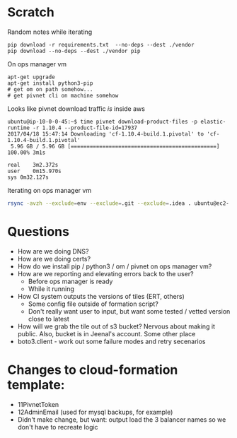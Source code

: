 # Scratch

Random notes while iterating

```
pip download -r requirements.txt  --no-deps --dest ./vendor
pip download --no-deps --dest ./vendor pip
```

On ops manager vm
```
apt-get upgrade
apt-get install python3-pip
# get om on path somehow...
# get pivnet cli on machine somehow
```

Looks like pivnet download traffic *is* inside aws
```shell
ubuntu@ip-10-0-0-45:~$ time pivnet download-product-files -p elastic-runtime -r 1.10.4 --product-file-id=17937
2017/04/18 15:47:14 Downloading 'cf-1.10.4-build.1.pivotal' to 'cf-1.10.4-build.1.pivotal'
 5.96 GB / 5.96 GB [==============================================] 100.00% 3m1s

real	3m2.372s
user	0m15.970s
sys	0m32.127s
```

Iterating on ops manager vm
```bash
rsync -avzh --exclude=env --exclude=.git --exclude=.idea . ubuntu@ec2-....compute-1.amazonaws.com:~/quickstart
```


# Questions
* How are we doing DNS?
* How are we doing certs?
* How do we install pip / python3 / om / pivnet on ops manager vm?
* How are we reporting and elevating errors back to the user?
    - Before ops manager is ready
    - While it running
* How CI system outputs the versions of tiles (ERT, others)
    - Some config file outside of formation script?
    - Don't really want user to input, but want some tested / vetted version close to latest
* How will we grab the tile out of s3 bucket? Nervous about making it public. Also, bucket is in Jeenal's account. Some other place
* boto3.client - work out some failure modes and retry secenarios


# Changes to cloud-formation template:

* 11PivnetToken
* 12AdminEmail (used for mysql backups, for example)
* Didn't make change, but want: output load the 3 balancer names so we don't have to recreate logic
